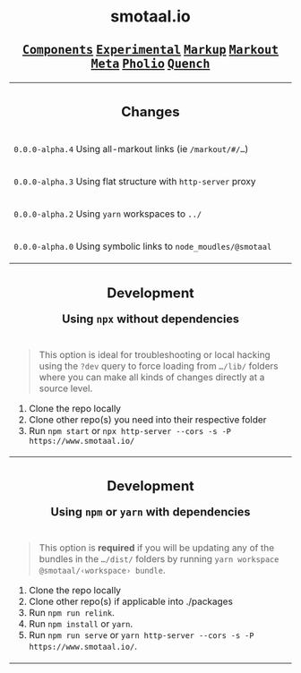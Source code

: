 <div align=center>

# smotaal.io

<h2>

**[<kbd>Components</kbd>](/components/README)**
**[<kbd>Experimental</kbd>](/experimental/README)**
**[<kbd>Markup</kbd>](/markup/README)**
**[<kbd>Markout</kbd>](/markout/README)**
**[<kbd>Meta</kbd>](/meta/README)**
**[<kbd>Pholio</kbd>](/pholio/)**
**[<kbd>Quench</kbd>](/quench/)**

</h2>

<table>

<tbody><tr><th>

<h2 align=center>Changes</h2>

</th></tr><tr><td>

`0.0.0-alpha.4` Using all-markout links (ie `/markout/#/…`)

</td></tr><tr><td>

`0.0.0-alpha.3` Using flat structure with `http-server` proxy

</td></tr><tr><td>

`0.0.0-alpha.2` Using `yarn` workspaces to `../`

</td></tr><tr><td>

`0.0.0-alpha.0` Using symbolic links to `node_moudles/@smotaal`

</td></tr>

</tbody>

<tr><td hidden></td></tr>

<tbody><tr><th>

<h2>
<div>Development<div>
<sub>

Using `npx` without dependencies

</sub>
</h2>

</th></tr><tr><td>

<blockquote>

This option is ideal for troubleshooting or local hacking using the `?dev` query to force loading from `…/lib/` folders where you can make all kinds of changes directly at a source level.

</blockquote>

1. Clone the repo locally
2. Clone other repo(s) you need into their respective folder
3. Run `npm start` or `npx http-server --cors -s -P https://www.smotaal.io/`

</td></tr></tbody>

<tr><td hidden></td></tr>

<tbody><tr><th>

<h2>
<div>Development<div>
<sub>

Using `npm` or `yarn` with dependencies

</sub>
</h2>

</th></tr><tr><td>

<blockquote>

This option is **required** if you will be updating any of the bundles in the `…/dist/` folders by running `yarn workspace @smotaal/‹workspace› bundle`.

</blockquote>

1. Clone the repo locally
2. Clone other repo(s) if applicable into ./packages
3. Run `npm run relink`.
4. Run `npm install` or `yarn`.
5. Run `npm run serve` or `yarn http-server --cors -s -P https://www.smotaal.io/`.

<!-- # **[`smotaal.io`](./)** <span float-right><small>[<kbd>github</kbd>](https://github.com/SMotaal/smotaal.github.io/ 'SMotaal/smotaal.github.io')</small></span> -->

</td></tr></table>

</div>
